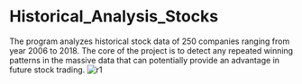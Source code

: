 # Historical_Analysis_Stocks
The program analyzes historical stock data of 250 companies ranging from year 2006 to 2018. 
The core of the project is to detect any repeated winning patterns in the massive data that can potentially provide an advantage in future stock trading.
![r1](https://user-images.githubusercontent.com/70279842/186273407-0350be57-5c7a-46d2-bc30-3c3c8012f882.jpg)
